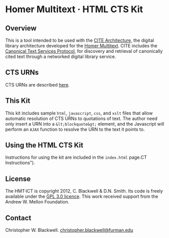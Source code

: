 # Homer Multitext · HTML CTS Kit #

## Overview ##

This is a tool intended to be used with the [CITE Architecture](http://www.homermultitext.org/hmt-doc/cite/index.html "CITE Documentation"), the digital library architecture developed for the [Homer Multitext](http://www.homermultitext.org/ "Homer Multitext"). CITE includes the [Canonical Text Services Protocol](http://www.homermultitext.org/hmt-doc/cite/texts/cts.html "CTS"), for discovery and retrieval of canonically cited text through a networked digital library service.

## CTS URNs ##

CTS URNs are described [here](http://www.homermultitext.org/hmt-doc/cite/cts-urn-overview.html "CTS URNs"). 

## This Kit ##

This kit includes sample `html`, `javascript`, `css`, and `xslt` files that allow automatic resolution of CTS URNs to quotations of text. The author need only insert a URN into a `&lt;blockquote&gt;` element, and the Javascript will perform an `AJAX` function to resolve the URN to the text it points to.

## Using the HTML CTS Kit ##

Instructions for using the kit are included in the `index.html` page.CT Instructions").

## License ##

The HMT·ICT is copyright 2012, C. Blackwell &amp; D.N. Smith. Its code is freely available under the [GPL 3.0 licence](http://www.gnu.org/licenses/gpl-3.0.txt "GPL 3.0"). This work received support from the Andrew W. Mellon Foundation.

## Contact ##

Christopher W. Blackwell. christopher.blackwell@furman.edu

